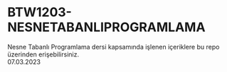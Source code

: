 # BTW1203-NESNETABANLIPROGRAMLAMA
Nesne Tabanlı Programlama dersi kapsamında işlenen içeriklere bu repo üzerinden erişebilirsiniz.<br>
07.03.2023
